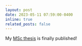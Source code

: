 ```yaml
---
layout: post
date: 2023-05-11 07:59:00-0400
inline: true
related_posts: false
---
```


My <a href='https://doi.org/1866/27933' rel='external nofollow noopener' target='_blank'>MSc thesis</a> is finally published!
